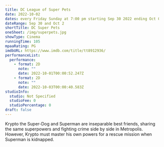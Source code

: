 ```yaml
---
title: DC League of Super Pets
date: 2022-10-02
dates: every Friday Sunday at 7:00 pm starting Sep 30 2022 ending Oct 02 2022
dateRange: Sep 30 and Oct 2
shortTitle: DC Super Pets
oneSheet: /img/superpets.jpg
showType: Cinema
runningTime: 105
mpaaRating: PG
imdbURL: https://www.imdb.com/title/tt8912936/
performanceList:
  performance:
    - format: 2D
      note: ""
      date: 2022-10-01T00:00:52.247Z
    - format: 2D
      note: ""
      date: 2022-10-03T00:00:40.583Z
studioInfo:
  studio: Not Specified
  studioFee: 0
  studioPercentage: 0
draft: false
---
```

Krypto the Super-Dog and Superman are inseparable best friends, sharing the same superpowers and fighting crime side by side in Metropolis. However, Krypto must master his own powers for a rescue mission when Superman is kidnapped.